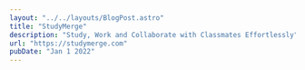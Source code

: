 ```yaml
---
layout: "../../layouts/BlogPost.astro"
title: "StudyMerge"
description: "Study, Work and Collaborate with Classmates Effortlessly"
url: "https://studymerge.com"
pubDate: "Jan 1 2022"
---
```

